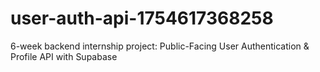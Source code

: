 # user-auth-api-1754617368258
6-week backend internship project: Public-Facing User Authentication &amp; Profile API with Supabase
